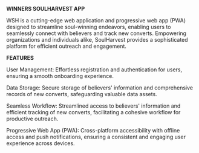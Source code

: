 **WINNERS SOULHARVEST APP**

WSH is a cutting-edge web application and progressive web app (PWA) designed to streamline soul-winning endeavors, enabling users to seamlessly connect with believers and track new converts. Empowering organizations and individuals alike, SoulHarvest provides a sophisticated platform for efficient outreach and engagement.

**FEATURES**

User Management: Effortless registration and authentication for users, ensuring a smooth onboarding experience.

Data Storage: Secure storage of believers' information and comprehensive records of new converts, safeguarding valuable data assets.

Seamless Workflow: Streamlined access to believers' information and efficient tracking of new converts, facilitating a cohesive workflow for productive outreach.

Progressive Web App (PWA): Cross-platform accessibility with offline access and push notifications, ensuring a consistent and engaging user experience across devices.

